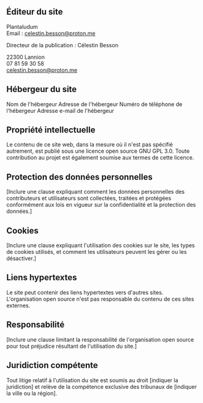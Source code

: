 ## Éditeur du site

Plantaludum <br />
Email : celestin.besson@proton.me

Directeur de la publication : Célestin Besson

22300 Lannion <br />
07 81 59 30 58 <br />
celestin.besson@proton.me

## Hébergeur du site

Nom de l'hébergeur
Adresse de l'hébergeur
Numéro de téléphone de l'hébergeur
Adresse e-mail de l'hébergeur

## Propriété intellectuelle

Le contenu de ce site web, dans la mesure où il n'est pas spécifié autrement, est publié sous une licence open source GNU GPL 3.0. Toute contribution au projet est également soumise aux termes de cette licence.

## Protection des données personnelles

[Inclure une clause expliquant comment les données personnelles des contributeurs et utilisateurs sont collectées, traitées et protégées conformément aux lois en vigueur sur la confidentialité et la protection des données.]

## Cookies

[Inclure une clause expliquant l'utilisation des cookies sur le site, les types de cookies utilisés, et comment les utilisateurs peuvent les gérer ou les désactiver.]

## Liens hypertextes

Le site peut contenir des liens hypertextes vers d'autres sites. L'organisation open source n'est pas responsable du contenu de ces sites externes.

## Responsabilité

[Inclure une clause limitant la responsabilité de l'organisation open source pour tout préjudice résultant de l'utilisation du site.]

## Juridiction compétente

Tout litige relatif à l'utilisation du site est soumis au droit [indiquer la juridiction] et relève de la compétence exclusive des tribunaux de [indiquer la ville ou la région].